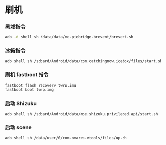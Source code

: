 # 刷机

### 黑域指令

```zsh
adb -d shell sh /data/data/me.piebridge.brevent/brevent.sh
```

### 冰箱指令

```zsh
adb shell sh /sdcard/Android/data/com.catchingnow.icebox/files/start.sh
```

### 刷机 fastboot 指令

```zsh
fastboot flash recovery twrp.img
fastboot boot twrp.img
```

### 启动 Shizuku

```zsh
adb shell sh /sdcard/Android/data/moe.shizuku.privileged.api/start.sh
```

### 启动 scene

```zsh
adb shell sh /data/user/0/com.omarea.vtools/files/up.sh
```
